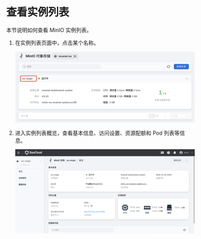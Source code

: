 # 查看实例列表

本节说明如何查看 MinIO 实例列表。

1. 在实例列表页面中，点击某个名称。

    ![](../images/view01.png)

2. 进入实例列表概览，查看基本信息、访问设置、资源配额和 Pod 列表等信息。

    ![](../images/view022.png)
